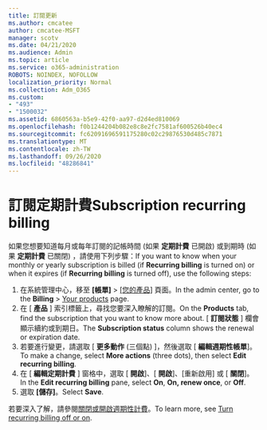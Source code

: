 ```yaml
---
title: 訂閱更新
ms.author: cmcatee
author: cmcatee-MSFT
manager: scotv
ms.date: 04/21/2020
ms.audience: Admin
ms.topic: article
ms.service: o365-administration
ROBOTS: NOINDEX, NOFOLLOW
localization_priority: Normal
ms.collection: Adm_O365
ms.custom:
- "493"
- "1500032"
ms.assetid: 6860563a-b5e9-42f0-aa97-d2d4ed810069
ms.openlocfilehash: f0b1244204b082e8c8e2fc7581af600526b40ec4
ms.sourcegitcommit: fc62091696591175280c02c29876530d485c7871
ms.translationtype: MT
ms.contentlocale: zh-TW
ms.lasthandoff: 09/26/2020
ms.locfileid: "48286841"
---
```

# <a name="subscription-recurring-billing"></a><span data-ttu-id="50f82-102">訂閱定期計費</span><span class="sxs-lookup"><span data-stu-id="50f82-102">Subscription recurring billing</span></span>

<span data-ttu-id="50f82-103">如果您想要知道每月或每年訂閱的記帳時間 (如果 **定期計費** 已開啟) 或到期時 (如果 **定期計費** 已關閉) ，請使用下列步驟：</span><span class="sxs-lookup"><span data-stu-id="50f82-103">If you want to know when your monthly or yearly subscription is billed (if **Recurring billing** is turned on) or when it expires (if **Recurring billing** is turned off), use the following steps:</span></span>
  
1. <span data-ttu-id="50f82-104">在系統管理中心，移至 **[帳單]** \> [[您的產品]](https://go.microsoft.com/fwlink/p/?linkid=842054) 頁面。</span><span class="sxs-lookup"><span data-stu-id="50f82-104">In the admin center, go to the **Billing** \> [Your products](https://go.microsoft.com/fwlink/p/?linkid=842054) page.</span></span>
2. <span data-ttu-id="50f82-105">在 [ **產品** ] 索引標籤上，尋找您要深入瞭解的訂閱。</span><span class="sxs-lookup"><span data-stu-id="50f82-105">On the **Products** tab, find the subscription that you want to know more about.</span></span> <span data-ttu-id="50f82-106">[ **訂閱狀態** ] 欄會顯示續約或到期日。</span><span class="sxs-lookup"><span data-stu-id="50f82-106">The **Subscription status** column shows the renewal or expiration date.</span></span>
3. <span data-ttu-id="50f82-107">若要進行變更，請選取 [ **更多動作** (三個點) ]，然後選取 [ **編輯週期性帳單**]。</span><span class="sxs-lookup"><span data-stu-id="50f82-107">To make a change, select **More actions** (three dots), then select **Edit recurring billing**.</span></span>
4. <span data-ttu-id="50f82-108">在 [ **編輯定期計費** ] 窗格中，選取 [ **開啟**]、[ **開啟**]、[重新啟用] 或 [ **關閉**]。</span><span class="sxs-lookup"><span data-stu-id="50f82-108">In the **Edit recurring billing** pane, select **On**, **On, renew once**, or **Off**.</span></span>
5. <span data-ttu-id="50f82-109">選取 **[儲存]**。</span><span class="sxs-lookup"><span data-stu-id="50f82-109">Select **Save**.</span></span>

<span data-ttu-id="50f82-110">若要深入了解，請參閱[關閉或開啟週期性計費](https://docs.microsoft.com/microsoft-365/commerce/subscriptions/renew-your-subscription)。</span><span class="sxs-lookup"><span data-stu-id="50f82-110">To learn more, see [Turn recurring billing off or on](https://docs.microsoft.com/microsoft-365/commerce/subscriptions/renew-your-subscription).</span></span>